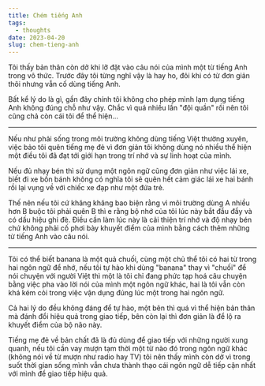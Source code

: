 ```yaml
---
title: Chém tiếng Anh
tags:
  - thoughts
date: 2023-04-20
slug: chem-tieng-anh
---
```

Tôi thấy bản thân còn dở khi lỡ đặt vào câu nói của mình một từ tiếng Anh trong vô thức. Trước đây tôi từng nghĩ vậy là hay ho, đôi khi có từ đơn giản thôi nhưng vẫn cố dùng tiếng Anh.

Bất kể lý do là gì, gần đây chính tôi không cho phép mình lạm dụng tiếng Anh không đúng chỗ như vậy. Chắc vì quá nhiều lần "đội quần" rồi nên tôi cũng chả còn cái tôi để thể hiện...

---

Nếu như phải sống trong môi trường không dùng tiếng Việt thường xuyên, việc bảo tôi quên tiếng mẹ đẻ vì đơn giản tôi không dùng nó nhiều thể hiện một điều tôi đã đạt tới giới hạn trong trí nhớ và sự linh hoạt của mình.

Nếu đủ nhạy bén thì sử dụng một ngôn ngữ cũng đơn giản như việc lái xe, biết đi xe bốn bánh không có nghĩa tôi sẽ quên hết cảm giác lái xe hai bánh rồi lại vụng về với chiếc xe đạp như một đứa trẻ.

Thế nên nếu tôi cứ khăng khăng bao biện rằng vì môi trường dùng A nhiều hơn B buộc tôi phải quên B thì e rằng bộ nhớ của tôi lúc này bắt đầu đầy và có dấu hiệu ghi đè. Điều cần làm lúc này là cải thiện trí nhớ và độ nhạy bén chứ không phải cố phơi bày khuyết điểm của mình bằng cách thêm những từ tiếng Anh vào câu nói.

---

Tôi có thể biết banana là một quả chuối, cùng một chủ thể tôi có hai từ trong hai ngôn ngữ để nhớ, nếu tôi tự hào khi dùng "banana" thay vì "chuối" để nói chuyện với người Việt thì một là tôi chỉ đang phức tạp hoá câu chuyện bằng việc pha vào lời nói của mình một ngôn ngữ khác, hai là tôi vẫn còn khá kém cỏi trong việc vận dụng đúng lúc một trong hai ngôn ngữ.

Cả hai lý do đều không đáng để tự hào, một bên thì quá vì thể hiện bản thân mà đánh đổi hiệu quả trong giao tiếp, bên còn lại thì đơn giản là để lộ ra khuyết điểm của bộ não này.

Tiếng mẹ đẻ về bản chất đã là đủ dùng để giao tiếp với những người xung quanh, nếu tôi cần vay mượn tạm thời một từ nào đó trong ngôn ngữ khác (không nói về từ mượn như radio hay TV) tôi nên thấy mình còn dở vì trong suốt thời gian sống mình vẫn chưa thành thạo cái ngôn ngữ dễ tiếp cận nhất với mình để giao tiếp hiệu quả.

